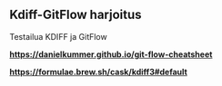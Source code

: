 ## Kdiff-GitFlow harjoitus


Testailua KDIFF ja GitFlow

**<https://danielkummer.github.io/git-flow-cheatsheet>**

**<https://formulae.brew.sh/cask/kdiff3#default>**